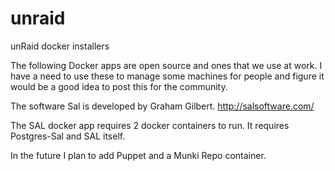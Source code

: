# unraid
unRaid docker installers

The following Docker apps are open source and ones that we use at work. I have a need to use these to manage some machines 
for people and figure it would be a good idea to post this for the community. 

The software Sal is developed by Graham Gilbert.
http://salsoftware.com/

The SAL docker app requires 2 docker containers to run. It requires Postgres-Sal and SAL itself. 

In the future I plan to add Puppet and a Munki Repo container. 
